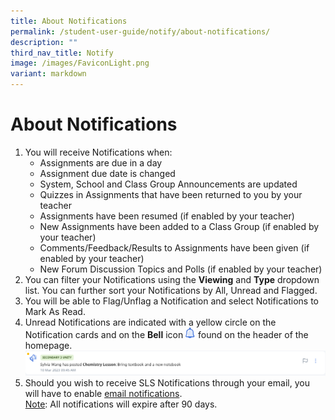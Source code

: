 ```yaml
---
title: About Notifications
permalink: /student-user-guide/notify/about-notifications/
description: ""
third_nav_title: Notify
image: /images/FaviconLight.png
variant: markdown
---
```

<h1>About Notifications</h1>
<p></p><ol>
    <li>You will receive Notifications when:
      <ul>
        <li>Assignments are due in a day</li>
        <li>Assignment due date is changed</li>
        <li>System, School and Class Group Announcements are updated</li>
        <li>Quizzes in Assignments that have been returned to you by your teacher</li>
        <li>Assignments have been resumed (if enabled by your teacher)</li>
        <li>New Assignments have been added to a Class Group (if enabled by your teacher)</li>
        <li>Comments/Feedback/Results to Assignments have been given (if enabled by your teacher)</li>
        <li>New Forum Discussion Topics and Polls (if enabled by your teacher)</li>
      </ul>
    </li>
    <li>You can filter your Notifications using the <strong>Viewing</strong> and <strong>Type</strong> dropdown list. You can further sort your Notifications by All, Unread and Flagged.</li>
    <li>You will be able to Flag/Unflag a Notification and select Notifications to Mark As Read.</li>
    <li>Unread Notifications are indicated with a yellow circle on the Notification&nbsp;cards&nbsp;and on the&nbsp;<strong>Bell</strong>&nbsp;icon <img style="width:1rem; display: inline;" src="/images/Icons/Bell.svg"> found on the header of the homepage. </li> <img src="/images/1Student/N-New.png">
			<li>Should you wish to receive SLS Notifications through your email, you will have to enable <a target="_blank" href="/student-user-guide/customise/set-email-notifications/">email notifications</a>.</li>
	<u>Note</u>: All&nbsp;notifications will expire after 90 days.
    
  </ol><p></p>